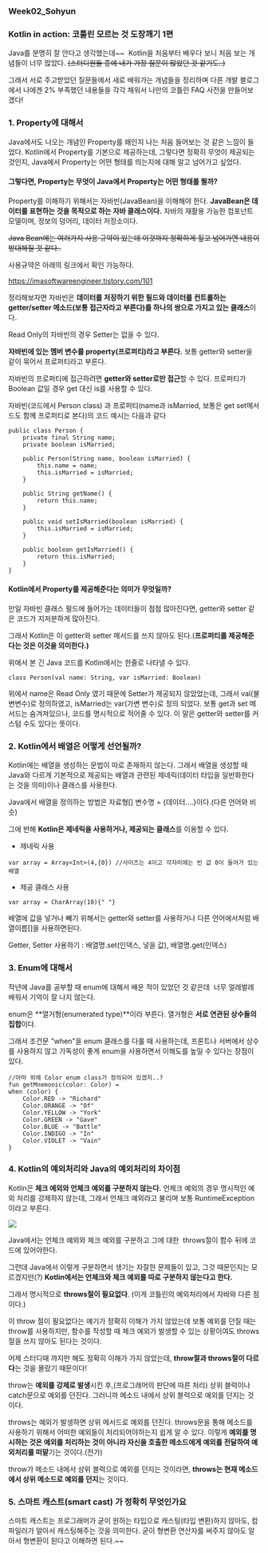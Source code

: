 ### Week02_Sohyun

### Kotlin in action: 코틀린 모르는 것 도장깨기 1편

Java를 분명히 잘 안다고 생각했는데~~  Kotlin을 처음부터 배우다 보니 처음 보는 개념들이 너무 많았다. ~~(스터디원들 중에 내가 가장 질문이 많았던 것 같기도..)~~

그래서 서로 주고받았던 질문들에서 새로 배워가는 개념들을 정리하며 다른 개발 블로그에서 나에겐 2% 부족했던 내용들을 각각 채워서 나만의 코틀린 FAQ 사전을 만들어보겠다!

### 1. Property에 대해서

Java에서도 나오는 개념인 Property를 왜인지 나는 처음 들어보는 것 같은 느낌이 들었다. Kotlin에서 Property를 기본으로 제공하는데, 그렇다면 정확히 무엇이 제공되는 것인지, Java에서 Property는 어떤 형태를 띄는지에 대해 알고 넘어가고 싶었다.

#### 그렇다면, Property는 무엇이 Java에서 Property는 어떤 형태를 띌까?

Property를 이해하기 위해서는 자바빈(JavaBean)을 이해해야 한다. **JavaBean은 데이터를 표현하는 것을 목적으로 하는 자바 클래스이다.** 자바의 재활용 가능한 컴포넌트 모델이며, 정보의 덩어리, 데이터 저장소이다. 

~~Java Bean에는 여러가지 사용 규약이 있는데 이것까지 정확하게 짚고 넘어가면 내용이 방대해질 것 같다..~~ 

사용규약은 아래의 링크에서 확인 가능하다.

https://imasoftwareengineer.tistory.com/101

정리해보자면 자바빈은 **데이터를 저장하기 위한 필드와 데이터를 컨트롤하는 getter/setter 메소드(보통 접근자라고 부른다)를 하나의 쌍으로 가지고 있는 클래스**이다.

Read Only의 자바빈의 경우 Setter는 없을 수 있다. 

**자바빈에 있는 멤버 변수를 property(프로퍼티)라고 부른다.** 보통 getter와 setter을 같이 묶어서 프로퍼티라고 부른다.

자바빈의 프로퍼티에 접근하려면 **getter와 setter로만 접근**할 수 있다. 프로퍼티가 Boolean 값일 경우 get 대신 is를 사용할 수 있다.

자바빈(코드에서 Person class) 과 프로퍼티(name과 isMarried, 보통은 get set메서드도 함께 프로퍼티로 본다)의 코드 예시는 다음과 같다

```
public class Person {
    private final String name;
    private boolean isMarried;

    public Person(String name, boolean isMarried) {
        this.name = name;
        this.isMarried = isMarried;
    }

    public String getName() {
        return this.name;
    }

    public void setIsMarried(boolean isMarried) {
        this.isMarried = isMarried;
    }

    public boolean getIsMarried() {
        return this.isMarried;
    }
}
```

#### Kotlin에서 Property를 제공해준다는 의미가 무엇일까?

만일 자바빈 클래스 필드에 들어가는 데이터들이 점점 많아진다면, getter와 setter 같은 코드가 지저분하게 많아진다.

그래서 Kotlin은 이 getter와 setter 메서드를 쓰지 않아도 된다.(**프로퍼티를 제공해준다는 것은 이것을 의미한다.)**

위에서 본 긴 Java 코드를 Kotlin에서는 한줄로 나타낼 수 있다.

```
class Person(val name: String, var isMarried: Boolean)
```

위에서 name은 Read Only 였기 때문에 Setter가 제공되지 않았었는데, 그래서 val(불변변수)로 정의하였고, isMarried는 var(가변 변수)로 정의 되었다. 보통 get과 set 메서드는 숨겨져있으나, 코드를 명시적으로 적어줄 수 있다. 이 말은 getter와 setter를 커스텀 수도 있다는 뜻이다.

### 2. Kotlin에서 배열은 어떻게 선언될까?

Kotlin에는 배열을 생성하는 문법이 따로 존재하지 않는다. 그래서 배열을 생성할 때 Java와 다르게 기본적으로 제공되는 배열과 관련된 제네릭(데이터 타입을 일반화한다는 것을 의미)이나 클래스를 사용한다.

Java에서 배열을 정의하는 방법은 자료형[] 변수명 = {데이터....}이다.(다른 언어와 비슷)

그에 반해 **Kotlin은 제네릭을 사용하거나, 제공되는 클래스**를 이용할 수 있다.

- 제네릭 사용

```
var array = Array<Int>(4,{0}) //사이즈는 4이고 각자리에는 빈 값 0이 들어가 있는 배열
```

- 제공 클래스 사용

```
var array = CharArray(10){" "}
```

배열에 값을 넣거나 빼기 위해서는 getter와 setter를 사용하거나 다른 언어에서처럼 배열이름[]을 사용하면된다.

Getter, Setter 사용하기 : 배열명.set(인덱스, 넣을 값), 배열명.get(인덱스)

### 3. Enum에 대해서

작년에 Java를 공부할 때 enum에 대해서 배운 적이 있었던 것 같은데  너무 얼레벌레 배워서 기억이 잘 나지 않는다. 

enum은 **열거형(enumerated type)**이라 부른다. 열거형은 **서로 연관된 상수들의 집합**이다.

그래서 조건문 "when"을 enum 클래스를 다룰 때 사용하는데, 프론트나 서버에서 상수를 사용하지 않고 가독성이 좋게 enum을 사용하면서 이해도를 높일 수 있다는 장점이 있다.

```
//아마 위에 Color enum class가 정의되어 있겠지..?
fun getMnemonic(color: Color) =
when (color) {
    Color.RED -> "Richard"
    Color.ORANGE -> "Of"
    Color.YELLOW -> "York"
    Color.GREEN -> "Gave"
    Color.BLUE -> "Battle"
    Color.INDIGO -> "In"
    Color.VIOLET -> "Vain"
}
```

### 4. Kotlin의 예외처리와 Java의 예외처리의 차이점

Kotlin은 **체크 예외와 언체크 예외를 구분하지 않는다.** 언체크 예외의 경우 명시적인 예외 처리를 강제하지 않는데, 그래서 언체크 예외라고 불리며 보통 RuntimeException이라고 부른다.

![](https://blog.kakaocdn.net/dn/XBZaW/btrN4kwFCYO/KBVjEOWhggWDz0uqgGBLjk/img.png)

Java에서는 언체크 예외와 체크 예외를 구분하고 그에 대한  throws절이 함수 뒤에 코드에 있어야한다. 

그런데 Java에서 이렇게 구분하면서 생기는 자잘한 문제들이 있고, 그것 때문인지는 모르겠지만(?) **Kotlin에서는 언체크와 체크 예외를 따로 구분하지 않는다고 한다.**

그래서 명시적으로 **throws절이 필요없다**. (이게 코틀린의 예외처리에서 자바와 다른 점이다.)

이 throw 절이 필요없다는 얘기가 정확히 이해가 가지 않았는데 보통 예외를 던질 때는 throw를 사용하지만, 함수를 작성할 때 체크 예외가 발생할 수 있는 상황이여도 throws 절을 쓰지 않아도 된다는 것이다.

어제 스터디때 까지만 해도 정확히 이해가 가지 않았는데, **throw절과 throws절이 다르다**는 것을 몰랐기 때문이다!

throw는 **예외를 강제로 발생**시킨 후,(프로그래머의 판단에 따른 처리) 상위 블럭이나 catch문으로 예외를 던진다. 그러니까 메소드 내에서 상위 블럭으로 예외를 던지는 것이다.

throws는 예외가 발생하면 상위 메서드로 예외를 던진다. throws문을 통해 메소드를 사용하기 위해서 어떠한 예외들이 처리되어야하는지 쉽게 알 수 있다. 이렇게 **예외를 명시하는 것은 예외를 처리하는 것이 아니라 자신을 호출한 메소드에게 예외를 전달하여 예외처리를 떠맡**기는 것이다.(전가)

throw가 메소드 내에서 상위 블럭으로 예외를 던지는 것이라면, **throws는 현재 메소드에서 상위 메소드로 예외를 던지**는 것이다.

### 5. 스마트 캐스트(smart cast) 가 정확히 무엇인가요

스마트 캐스트는 프로그래머가 굳이 원하는 타입으로 캐스팅(타입 변환)하지 않아도, 컴파일러가 알아서 캐스팅해주는 것을 의미한다. 굳이 형변환 연산자를 써주지 않아도 알아서 형변환이 된다고 이해하면 된다.~~
